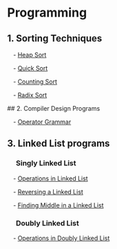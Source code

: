 # Programming 
## 1. Sorting Techniques
<p>&emsp;- <a href="https://github.com/anshshori2002/Programming/tree/main/Sorting%20Techniques/Heap%20Sort">Heap Sort</a></p>
<p>&emsp;- <a href="https://github.com/anshshori2002/Programming/tree/main/Sorting%20Techniques/Quick%20Sort">Quick Sort</a></p>
<p>&emsp;- <a href="https://github.com/anshshori2002/Programming/tree/main/Sorting%20Techniques/Counting%20Sort">Counting Sort</a></p>
<p>&emsp;- <a href="https://github.com/anshshori2002/Programming/tree/main/Sorting%20Techniques/Radix%20Sort">Radix Sort</a></p>
 ## 2. Compiler Design Programs
 <p>&emsp;- <a href="https://github.com/anshshori2002/Programming/blob/main/Compiler%20Design/Operator_grammar.c%2B%2B">Operator Grammar</a></p>

## 3. Linked List programs
   ### &emsp; Singly Linked List
<p>&emsp;- <a href="https://github.com/anshshori2002/Programming/tree/main/Linked%20List%20Programs">Operations in Linked List</a></p>
<p>&emsp;- <a href="https://github.com/anshshori2002/Programming/tree/main/Linked%20List%20Programs">Reversing a Linked List</a></p>
<p>&emsp;- <a href="https://github.com/anshshori2002/Programming/blob/main/Linked%20List%20Programs/Singly%20Linked%20List/Middle_of_ll.c%2B%2B">Finding Middle in a Linked List</a></p> 

### &emsp; Doubly Linked List
<p>&emsp;- <a href="https://github.com/anshshori2002/Programming/tree/main/Linked%20List%20Programs">Operations in Doubly Linked List</a></p>
